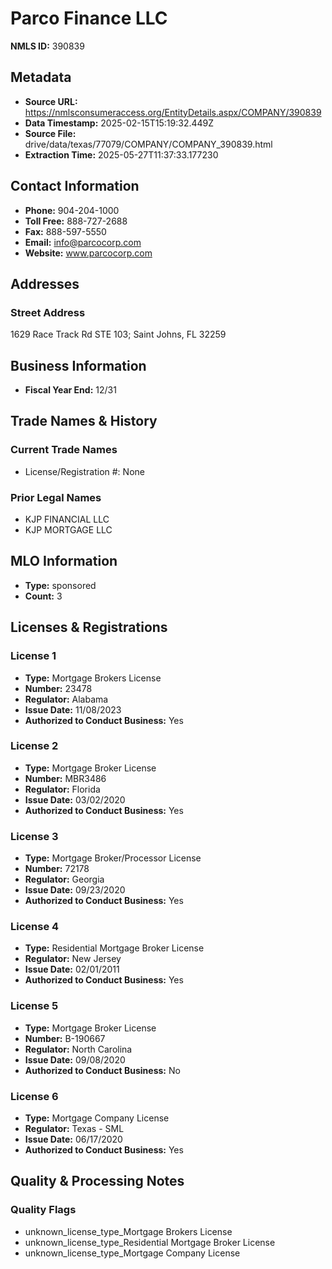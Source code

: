 # Parco Finance LLC

**NMLS ID:** 390839

## Metadata
- **Source URL:** https://nmlsconsumeraccess.org/EntityDetails.aspx/COMPANY/390839
- **Data Timestamp:** 2025-02-15T15:19:32.449Z
- **Source File:** drive/data/texas/77079/COMPANY/COMPANY_390839.html
- **Extraction Time:** 2025-05-27T11:37:33.177230

## Contact Information
- **Phone:** 904-204-1000
- **Toll Free:** 888-727-2688
- **Fax:** 888-597-5550
- **Email:** info@parcocorp.com
- **Website:** www.parcocorp.com

## Addresses
### Street Address
1629 Race Track Rd STE 103; Saint Johns, FL 32259

## Business Information
- **Fiscal Year End:** 12/31

## Trade Names & History
### Current Trade Names
- License/Registration #: None

### Prior Legal Names
- KJP FINANCIAL LLC
- KJP MORTGAGE LLC

## MLO Information
- **Type:** sponsored
- **Count:** 3

## Licenses & Registrations

### License 1
- **Type:** Mortgage Brokers License
- **Number:** 23478
- **Regulator:** Alabama
- **Issue Date:** 11/08/2023
- **Authorized to Conduct Business:** Yes

### License 2
- **Type:** Mortgage Broker License
- **Number:** MBR3486
- **Regulator:** Florida
- **Issue Date:** 03/02/2020
- **Authorized to Conduct Business:** Yes

### License 3
- **Type:** Mortgage Broker/Processor License
- **Number:** 72178
- **Regulator:** Georgia
- **Issue Date:** 09/23/2020
- **Authorized to Conduct Business:** Yes

### License 4
- **Type:** Residential Mortgage Broker License
- **Regulator:** New Jersey
- **Issue Date:** 02/01/2011
- **Authorized to Conduct Business:** Yes

### License 5
- **Type:** Mortgage Broker License
- **Number:** B-190667
- **Regulator:** North Carolina
- **Issue Date:** 09/08/2020
- **Authorized to Conduct Business:** No

### License 6
- **Type:** Mortgage Company License
- **Regulator:** Texas - SML
- **Issue Date:** 06/17/2020
- **Authorized to Conduct Business:** Yes

## Quality & Processing Notes
### Quality Flags
- unknown_license_type_Mortgage Brokers License
- unknown_license_type_Residential Mortgage Broker License
- unknown_license_type_Mortgage Company License

